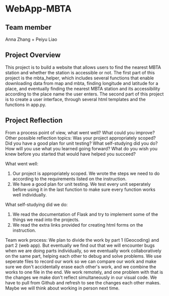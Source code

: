 # WebApp-MBTA

## Team member
Anna Zhang + Peiyu Liao

## Project Overview
This project is to build a website that allows users to find the nearest MBTA station and whether the station is accessible or not. The first part of this project is the mbta_helper, which includes several functions that enable downloading data from map and mbta, finding longitude and latitude for a place, and eventually finding the nearest MBTA station and its accessibility according to the place name the user enters. The second part of this project is to create a user interface, through several html templates and the functions in app.py. 

## Project Reflection 
From a process point of view, what went well? What could you improve? Other possible reflection topics: Was your project appropriately scoped? Did you have a good plan for unit testing? What self-studying did you do? How will you use what you learned going forward? What do you wish you knew before you started that would have helped you succeed?

What went well:
1. Our project is appropriately scoped. We wrote the steps we need to do according to the requirements listed on the instruction.
2. We have a good plan for unit testing. We test every unit seperately before using it in the last function to make sure every function works well individually.

What self-studying did we do:
1. We read the documentation of Flask and try to implement some of the things we read into the projects.
2. We read the extra links provided for creating html forms on the instruction.

Team work process:
We plan to divide the work by part 1 (Geocoding) and part 2 (web app). But eventually we find out that we will encounter bugs when we are doing parts individually, so we eventually work collaboratively on the same part, helping each other to debug and solve problems. We use seperate files to record our work so we can compare our work and make sure we don't accidentally erase each other's work, and we combine the works to one file in the end. We work remotely, and one problem with that is the changes we make don't reflect simultaneously in our visual code. We have to pull from Github and refresh to see the changes each other makes. Maybe we will think about working in person next time.